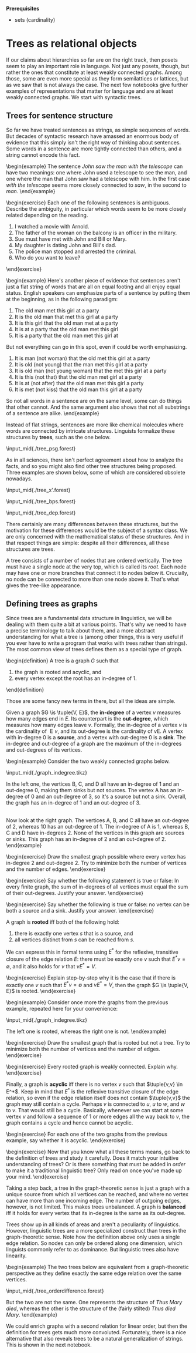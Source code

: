 **Prerequisites**

- sets (cardinality)

# Trees as relational objects

If our claims about hierarchies so far are on the right track, then posets seem to play an important role in language.
Not just any posets, though, but rather the ones that constitute at least weakly connected graphs.
Among those, some are even more special as they form semilattices or lattices, but as we saw that is not always the case.
The next few notebooks give further examples of representations that matter for language and are at least weakly connected graphs.
We start with syntactic trees.

## Trees for sentence structure

So far we have treated sentences as strings, as simple sequences of words.
But decades of syntactic research have amassed an enormous body of evidence that this simply isn't the right way of thinking about sentences.
Some words in a sentence are more tightly connected than others, and a string cannot encode this fact.

\begin{example}
The sentence
<i>John saw the man with the telescope</i>
can have two meanings: one where John used a telescope to see the man, and one where the man that John saw had a telescope with him.
In the first case
<i>with the telescope</i>
seems more closely connected to
<i>saw</i>, in the second to
<i>man</i>.
\end{example}

\begin{exercise}
Each one of the following sentences is ambiguous.
Describe the ambiguity, in particular which words seem to be more closely related depending on the reading.

<ol>
<li>I watched a movie with Arnold.</li>
<li>The father of the woman on the balcony is an officer in the military.</li>
<li>Sue must have met with John and Bill or Mary.</li>
<li>My daughter is dating John and Bill's dad.</li>
<li>The police man stopped and arrested the criminal.</li>
<li>Who do you want to leave?</li>
</ol>
\end{exercise}

\begin{example}
Here's another piece of evidence that sentences aren't just a flat string of words that are all on equal footing and all enjoy equal status.
English speakers can emphasize parts of a sentence by putting them at the beginning, as in the following paradigm:

<ol>
<li>The old man met this girl at a party</li>
<li>It is the old man that met this girl at a party</li>
<li>It is this girl that the old man met at a party</li>
<li>It is at a party that the old man met this girl</li>
<li>It is a party that the old man met this girl at</li>
</ol>

But not everything can go in this spot, even if could be worth emphasizing.

<ol>
<li>It is man (not woman) that the old met this girl at a party</li>
<li>It is old (not young) that the man met this girl at a party</li>
<li>It is old man (not young woman) that the met this girl at a party</li>
<li>It is this (not that) that the old man met girl at a party</li>
<li>It is at (not after) that the old man met this girl a party</li>
<li>It is met (not kiss) that the old man this girl at a party</li>
</ol>

So not all words in a sentence are on the same level, some can do things that other cannot.
And the same argument also shows that not all substrings of a sentence are alike.
\end{example}

Instead of flat strings, sentences are more like chemical molecules where words are connected by intricate structures.
Linguists formalize these structures by **trees**, such as the one below.

\input_mid{./tree_psg.forest}

As in all sciences, there isn't perfect agreement about how to analyze the facts, and so you might also find other tree structures being proposed.
Three examples are shown below, some of which are considered obsolete nowadays.

\input_mid{./tree_x'.forest}

\input_mid{./tree_bps.forest}

\input_mid{./tree_dep.forest}

There certainly are many differences between these structures, but the motivation for these differences would be the subject of a syntax class.
We are only concerned with the mathematical status of these structures.
And in that respect things are simple: despite all their differences, all these structures are trees.

A tree consists of a number of nodes that are ordered vertically.
The tree must have a single node at the very top, which is called its *root*.
Each node may have one or more branches that connect it to nodes below it.
Crucially, no node can be connected to more than one node above it.
That's what gives the tree-like appearance.

## Defining trees as graphs

Since trees are a fundamental data structure in linguistics, we will be dealing with them quite a bit at various points.
That's why we need to have a precise terminology to talk about them, and a more abstract understanding for what a tree is (among other things, this is very useful if you ever have to write a program that works with trees rather than strings).
The most common view of trees defines them as a special type of graph.

\begin{definition}
A tree is a graph $G$ such that

<ol>
<li>the graph is rooted and acyclic, and</li>
<li>every vertex except the root has an in-degree of 1.</li>
</ol>
\end{definition}

Those are some fancy new terms in there, but all the ideas are simple.

Given a graph $G \is \tuple{V, E}$, the **in-degree** of a vertex $v$ measures how many edges end in $E$.
Its counterpart is the **out-degree**, which measures how many edges leave $v$.
Formally, the in-degree of a vertex $v$ is the cardinality of $\mathrel{E} v$, and its out-degree is the cardinality of $v \mathrel{E}$.
A vertex with in-degree 0 is a **source**, and a vertex with out-degree 0 is a **sink**.
The in-degree and out-degree of a graph are the maximum of the in-degrees and out-degrees of its vertices.

\begin{example}
Consider the two weakly connected graphs below.

\input_mid{./graph_indegree.tikz}

In the left one, the vertices B, C, and D all have an in-degree of 1 and an out-degree 0, making them sinks but not sources.
The vertex A has an in-degree of 0 and an out-degree of 3, so it's a source but not a sink.
Overall, the graph has an in-degree of 1 and an out-degree of 3.

<br>
Now look at the right graph.
The vertices A, B, and C all have an out-degree of 2, whereas 10 has an out-degree of 1.
The in-degree of A is 1, whereas B, C and D have in-degrees 2.
None of the vertices in this graph are sources or sinks.
This graph has an in-degree of 2 and an out-degree of 2.
\end{example}

\begin{exercise}
Draw the smallest graph possible where every vertex has in-degree 2 and out-degree 2.
Try to minimize both the number of vertices and the number of edges.
\end{exercise}

\begin{exercise}
Say whether the following statement is true or false:
In every finite graph, the sum of in-degrees of all vertices must equal the sum of their out-degrees.
Justify your answer.
\end{exercise}

\begin{exercise}
Say whether the following is true or false: no vertex can be both a source and a sink.
Justify your answer.
\end{exercise}

A graph is **rooted** iff both of the following hold:

1. there is exactly one vertex $s$ that is a source, and
1. all vertices distinct from $s$ can be reached from $s$.

We can express this in formal terms using $E^*$ for the reflexive, transitive closure of the edge relation $E$: there must be exactly one $v$ such that $E^* v = \emptyset$, and it also holds for $v$ that $v E^* = V$.

\begin{exercise}
Explain step-by-step why it is the case that if there is exactly one $v$ such that $E^* v = \emptyset$ and $v E^* = V$, then the graph $G \is \tuple{V, E}$ is rooted.
\end{exercise}

\begin{example}
Consider once more the graphs from the previous example, repeated here for your convenience:

\input_mid{./graph_indegree.tikz}

The left one is rooted, whereas the right one is not.
\end{example}

\begin{exercise}
Draw the smallest graph that is rooted but not a tree.
Try to minimize both the number of vertices and the number of edges.
\end{exercise}

\begin{exercise}
Every rooted graph is weakly connected.
Explain why.
\end{exercise}

Finally, a graph is **acyclic** iff there is no vertex $v$ such that $\tuple{v,v} \in E^*$.
Keep in mind that $E^*$ is the reflexive transitive closure of the edge relation, so even if the edge relation itself does not contain $\tuple{v,v}$ the graph may still contain a cycle.
Perhaps $v$ is connected to $u$, $u$ to $w$, and $w$ to $v$.
That would still be a cycle.
Basically, whenever we can start at some vertex $v$ and follow a sequence of 1 or more edges all the way back to $v$, the graph contains a cycle and hence cannot be acyclic.

\begin{exercise}
For each one of the two graphs from the previous example, say whether it is acyclic.
\end{exercise}

\begin{exercise}
Now that you know what all these terms means, go back to the definition of trees and study it carefully.
Does it match your intuitive understanding of trees?
Or is there something that must be added in *order* to make it a traditional linguistic tree?
Only read on once you've made up your mind.
\end{exercise}

Taking a step back, a tree in the graph-theoretic sense is just a graph with a unique source from which all vertices can be reached, and where no vertex can have more than one incoming edge.
The number of outgoing edges, however, is not limited.
This makes trees unbalanced.
A graph is **balanced** iff it holds for every vertex that its in-degree is the same as its out-degree.

Trees show up in all kinds of areas and aren't a peculiarity of linguistics.
However, linguistic trees are a more specialized construct than trees in the graph-theoretic sense.
Note how the definition above only uses a single edge relation.
So nodes can only be ordered along one dimension, which linguists commonly refer to as dominance.
But linguistic trees also have linearity.

\begin{example}
The two trees below are equivalent from a graph-theoretic perspective as they define exactly the same edge relation over the same vertices.

\input_mid{./tree_orderdifference.forest}

But the two are not the same.
One represents the structure of
<i>Thus Mary died</i>,
whereas the other is the structure of the (fairly stilted)
<i>Thus died Mary</i>.
\end{example}

We could enrich graphs with a second relation for linear order, but then the definition for trees gets much more convoluted.
Fortunately, there is a nice alternative that also reveals trees to be a natural generalization of strings.
This is shown in the next notebook.

